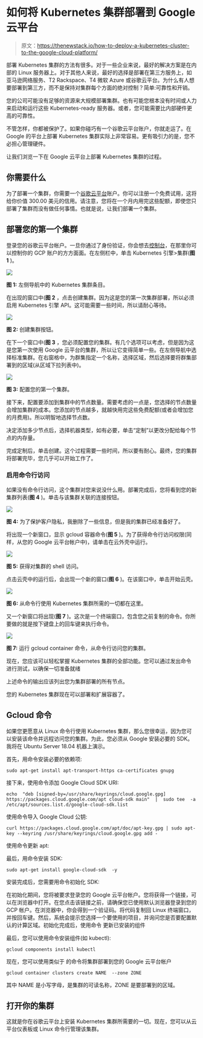 # 如何将 Kubernetes 集群部署到 Google 云平台

> 原文：<https://thenewstack.io/how-to-deploy-a-kubernetes-cluster-to-the-google-cloud-platform/>

部署 Kubernetes 集群的方法有很多。对于一些企业来说，最好的解决方案是在内部的 Linux 服务器上。对于其他人来说，最好的选择是部署在第三方服务上，如亚马逊网络服务、T2 Rackspace、T4 微软 Azure 或谷歌云平台。为什么有人想要部署到第三方，而不是保持对集群每个方面的绝对控制？简单:可靠性和开销。

您的公司可能没有足够的资源来大规模部署集群。也有可能您根本没有时间或人力来启动和运行这些 Kubernetes-ready 服务器。或者，您可能需要比内部硬件更高的可靠性。

不管怎样，你都被保护了。如果你碰巧有一个谷歌云平台账户，你就走运了。在 Google 的平台上部署 Kubernetes 集群实际上非常容易。更有吸引力的是，您不必担心管理硬件。

让我们浏览一下在 Google 云平台上部署 Kubernetes 集群的过程。

## 你需要什么

为了部署一个集群，你需要一个[谷歌云平台](https://cloud.google.com/)账户。你可以注册一个免费试用，这将给你价值 300.00 美元的信用。请注意，您将在一个月内用完这些配额，即使您只部署了集群而没有做任何事情。也就是说，让我们部署一个集群。

## 部署您的第一个集群

登录您的谷歌云平台帐户。一旦你通过了身份验证，你会想去[控制台](https://console.cloud.google.com)，在那里你可以控制你的 GCP 账户的方方面面。在左侧栏中，单击 Kubernetes 引擎>集群(**图 1** )。

![](img/f7a86dcaec1390d78539201b6018a677.png)

**图 1:** 左侧导航中的 Kubernetes 集群条目。

在出现的窗口中(**图 2** ，点击创建集群。因为这是您的第一次集群部署，所以必须启用 Kubernetes 引擎 API。这可能需要一些时间，所以请耐心等待。

![](img/776db51009b29052782dd149283fd256.png)

**图 2:** 创建集群按钮。

在下一个窗口中(**图 3** ，您必须配置您的集群。有几个选项可以考虑，但是因为这是您第一次使用 Google 云平台的集群，所以让它变得简单一些。在左侧导航中选择标准集群。在右窗格中，为群集指定一个名称，选择区域，然后选择要将群集部署到的区域(从区域下拉列表中)。

![](img/e40a3f859a0da1537423c6579ee7b016.png)

**图 3:** 配置您的第一个集群。

接下来，配置要添加到集群中的节点数量。需要考虑的一点是，您选择的节点数量会增加集群的成本。您添加的节点越多，就越快用完这些免费配额(或者会增加您的月费用)。所以明智地选择节点数。

决定添加多少节点后，选择机器类型，如有必要，单击“定制”以更改分配给每个节点的内存量。

完成定制后，单击创建。这个过程需要一些时间，所以要有耐心。最终，您的集群将部署完毕，您几乎可以开始工作了。

### 启用命令行访问

如果没有命令行访问，这个集群对您来说没什么用。部署完成后，您将看到您的新集群列表(**图 4** )。单击与该集群关联的连接按钮。

![](img/7bf821a17c1554fe6c594996c8a5b6c8.png)

**图 4:** 为了保护客户隐私，我删除了一些信息，但是我的集群已经准备好了。

将出现一个新窗口，显示 gcloud 容器命令(**图 5** )。为了获得命令行访问权限(同样，从您的 Google 云平台帐户中)，请单击在云外壳中运行。

![](img/13490a921920b38263d9ec4c269f30f3.png)

**图 5:** 获得对集群的 shell 访问。

点击云壳中的运行后，会出现一个新的窗口(**图 6** )。在该窗口中，单击开始云壳。

![](img/6ecabd25d5a6c9812310ff5098513846.png)

**图 6:** 从命令行使用 Kubernetes 集群所需的一切都在这里。

又一个新窗口将出现(**图 7** )。这次是一个终端窗口，包含您之前复制的命令。你所要做的就是按下键盘上的回车键来执行命令。

![](img/89dcad081500b369a09b78eae7dc919f.png)

**图 7:** 运行 gcloud container 命令，从命令行访问您的集群。

现在，您应该可以轻松掌握 Kubernetes 集群的全部功能。您可以通过发出命令
进行测试，以确保一切准备就绪

上述命令的输出应该列出您为集群部署的所有节点。

您的 Kubernetes 集群现在可以部署和扩展容器了。

## Gcloud 命令

如果您更愿意从 Linux 命令行使用 Kubernetes 集群，那么您很幸运，因为您可以安装该命令并远程访问您的集群。为此，您必须从 Google 安装必要的 SDK。我将在 Ubuntu Server 18.04 机器上演示。

首先，用命令安装必要的依赖项:

```
sudo apt-get install apt-transport-https ca-certificates gnupg

```

接下来，使用命令添加 Google Cloud SDK URI:

```
echo  "deb [signed-by=/usr/share/keyrings/cloud.google.gpg] https://packages.cloud.google.com/apt cloud-sdk main"  |  sudo tee  -a  /etc/apt/sources.list.d/google-cloud-sdk.list

```

使用命令导入 Google Cloud 公钥:

```
curl https://packages.cloud.google.com/apt/doc/apt-key.gpg | sudo apt-key --keyring /usr/share/keyrings/cloud.google.gpg add -

```

使用命令更新 apt:

最后，用命令安装 SDK:

```
sudo apt-get install google-cloud-sdk  -y

```

安装完成后，您需要用命令初始化 SDK:

在初始化期间，您将被要求登录您的 Google 云平台帐户。您将获得一个链接，可以在浏览器中打开。在您点击该链接之前，请确保您已使用默认浏览器登录到您的 GCP 帐户。在浏览器中，你会得到一个验证码。将代码复制回 Linux 终端窗口，并按回车键。然后，系统会提示您选择一个要使用的项目，并询问您是否要配置默认的计算区域。初始化完成后，使用命令
更新已安装的组件

最后，您可以使用命令安装组件(如 kubectl):

```
gcloud components install kubectl

```

现在，您可以使用类似于
的命令将集群部署到您的 Google 云平台帐户

```
gcloud container clusters create NAME  --zone ZONE

```

其中 NAME 是小写字母，是集群的可读名称，ZONE 是要部署到的区域。

## 打开你的集群

这就是你在谷歌云平台上安装 Kubernetes 集群所需要的一切。现在，您可以从云平台仪表板或 Linux 命令行管理该集群。

<svg xmlns:xlink="http://www.w3.org/1999/xlink" viewBox="0 0 68 31" version="1.1"><title>Group</title> <desc>Created with Sketch.</desc></svg>